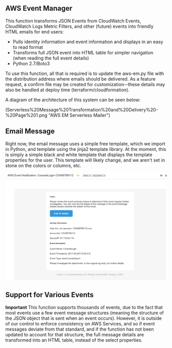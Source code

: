 ## AWS Event Manager 

This function transforms JSON Events from CloudWatch Events, CloudWatch Logs Metric Filters, and other (future) events into friendly HTML emails for end users:

* Pulls identity information and event information and displays in an easy to read format
* Transforms full JSON event into HTML table for simpler navigation (when reading the full event details)
* Python 2.7/Boto3

To use this function, all that is required is to update the aws-em.py file with the distribution address where emails should be delivered. As a feature request, a confirm file may be created for customization--these details may also be handled at deploy time (terraform/cloudformation).  

A diagram of the architecture of this system can be seen below:

(Serverless%20Message%20Transformation%20and%20Delivery%20-%20Page%201.png "AWS EM Serverless Mailer")

## Email Message

Right now, the email message uses a simple free template, which we import in Python, and template using the jinja2 template library. At the moment, this is simply
a simple black and white template that displays the template properties for the user. This template will likely change, and we aren't set in stone on the colors or columns, etc.

![alt text](email-example.png "Example User Email")
## Support for Various Events


**Important** This function supports thousands of events, due to the fact that most events use a few event message structures (meaning the structure of the JSON object that is sent when an event occurs). However, it is outside of our control to enforce consistency on AWS Services, and so if event messages deviate from that standard, and if the function has not been updated to account for that structure, the full message details are transformed into an HTML table, instead of the select properties.

